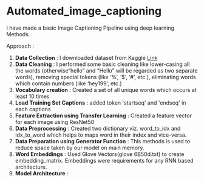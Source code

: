 # Automated_image_captioning

I have made a basic Image Captioning Pipeline using deep learning Methods.

Approach :
1) **Data Collection** : I downloaded dataset from Kaggle [Link](https://www.kaggle.com/adityajn105/flickr8k)
2) **Data Cleaning** : I performed some basic cleaning like lower-casing all the words (otherwise“hello” and “Hello” will be regarded as two separate words), removing special tokens (like ‘%’, ‘$’, ‘#’, etc.), eliminating words which contain numbers (like ‘hey199’, etc.)
3) **Vocabulary creation** : Created a set of all unique words which occurs at least 10 times
4) **Load Training Set Captions** : added token 'startseq' and 'endseq' in each captions
5) **Feature Extraction using Transfer Learning** : Created a feature vector for each image using ResNet50
6) **Data Preprocessing** : Created two dictionary viz. word_to_idx and idx_to_word which helps to maps word in their index and vice-versa.
7) **Data Preparation using Generator Function** : This methods is used to reduce space taken by our model on main memory. 
8) **Word Embeddings** : Used Glove Vectors(glove 6B50d.txt) to create embedding_matrix. Embeddings were requirements for any RNN based architecture.
9) **Model Architecture** : 
